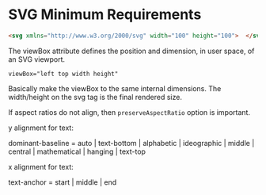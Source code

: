 # SVG Minimum Requirements

```html
<svg xmlns="http://www.w3.org/2000/svg" width="100" height="100">  </svg>
```

The viewBox attribute defines the position and dimension, in user space, of an SVG viewport.

```
viewBox="left top width height"
```

Basically make the viewBox to the same internal dimensions. The width/height on the svg tag is the final rendered size.

If aspect ratios do not align, then `preserveAspectRatio` option is important.

y alignment for text:

dominant-baseline = auto | text-bottom | alphabetic | ideographic | middle | central | mathematical | hanging | text-top

x alignment for text:

text-anchor = start | middle | end
